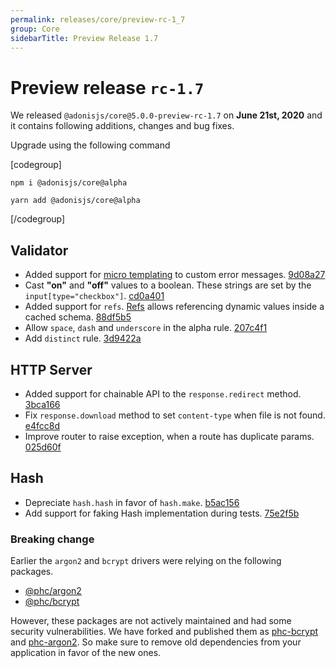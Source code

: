 ```yaml
---
permalink: releases/core/preview-rc-1_7
group: Core
sidebarTitle: Preview Release 1.7
---
```


# Preview release `rc-1.7`
We released `@adonisjs/core@5.0.0-preview-rc-1.7` on **June 21st, 2020** and it contains following additions, changes and bug fixes.

Upgrade using the following command

[codegroup]
```sh{}{npm}
npm i @adonisjs/core@alpha
```

```sh{}{yarn}
yarn add @adonisjs/core@alpha
```
[/codegroup]

## Validator

- Added support for [micro templating](/guides/validator/custom-messages#micro-templating) to custom error messages. [9d08a27](https://github.com/adonisjs/validator/commit/9d08a27)
- Cast **"on"** and **"off"** values to a boolean. These strings are set by the `input[type="checkbox"]`. [cd0a401](https://github.com/adonisjs/validator/commit/cd0a4010162288fbca9440f9ad4af490e50d4ae6)
- Added support for `refs`. [Refs](/guides/validator/schema-caching#option-3-using-refs) allows referencing dynamic values inside a cached schema. [88df5b5](https://github.com/adonisjs/validator/commit/88df5b5)
- Allow `space`, `dash` and `underscore` in the alpha rule. [207c4f1](https://github.com/adonisjs/validator/commit/207c4f1)
- Add `distinct` rule. [3d9422a](https://github.com/adonisjs/validator/commit/3d9422a)

## HTTP Server

- Added support for chainable API to the `response.redirect` method. [3bca166](https://github.com/adonisjs/http-server/commit/3bca166e04b2fee6bcf1abba6bac97e4f270707c)
- Fix `response.download` method to set `content-type` when file is not found. [e4fcc8d](https://github.com/adonisjs/http-server/commit/e4fcc8d49088efe9ed6f0f54b56162ae04e8cc98)
- Improve router to raise exception, when a route has duplicate params. [025d60f](https://github.com/adonisjs/http-server/commit/025d60f57315a1ec3b983f57a61c7cb3e64692f7)

## Hash

- Depreciate `hash.hash` in favor of `hash.make`. [b5ac156](https://github.com/adonisjs/hash/commit/b5ac156448983bbbd059e47f285007332edf851b)
- Add support for faking Hash implementation during tests. [75e2f5b](https://github.com/adonisjs/hash/commit/75e2f5b8b724d594b930e952d9ff1cba243bdafc)

### Breaking change
Earlier the `argon2` and `bcrypt` drivers were relying on the following packages.

- [@phc/argon2](https://npm.im/@phc/argon2)
- [@phc/bcrypt](https://npm.im/@phc/bcrypt)

However, these packages are not actively maintained and had some security vulnerabilities. We have forked and published them as [phc-bcrypt](https://npm.im/phc-bcrypt) and [phc-argon2](https://npm.im/phc-argon2). So make sure to remove old dependencies from your application in favor of the new ones.
